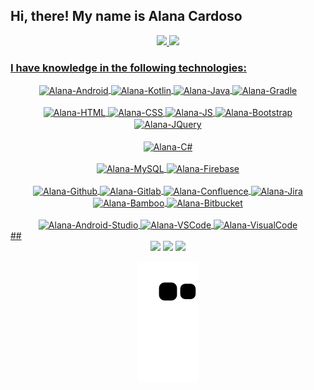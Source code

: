 

## Hi, there! My name is Alana Cardoso

<div align="center">
  <a href="https://github.com/cardosoalana">
  <img height="180em" src="https://github-readme-stats.vercel.app/api?username=cardosoalana&show_icons=true&theme=onedark&include_all_commits=true&count_private=true"/>
  <img height="180em" src="https://github-readme-stats.vercel.app/api/top-langs/?username=cardosoalana&layout=compact&langs_count=7&theme=onedark"/>
</div>

### I have knowledge in the following technologies:

<div align="center" style="display: inline_block">
  <img align="center" alt="Alana-Android" height="30" width="40" src="https://cdn.jsdelivr.net/gh/devicons/devicon/icons/android/android-original.svg">
  <img align="center" alt="Alana-Kotlin" height="30" width="40" src="https://cdn.jsdelivr.net/gh/devicons/devicon/icons/kotlin/kotlin-original.svg" />
  <img align="center" alt="Alana-Java" height="30" width="40" src="https://cdn.jsdelivr.net/gh/devicons/devicon/icons/java/java-original.svg" />
  <img align="center" alt="Alana-Gradle" height="30" width="40" src="https://cdn.jsdelivr.net/gh/devicons/devicon/icons/gradle/gradle-plain.svg" />
</div> 

<br>
<div align="center" style="display: inline_block">
  <img align="center" alt="Alana-HTML" height="30" width="40" src="https://cdn.jsdelivr.net/gh/devicons/devicon/icons/html5/html5-original.svg" />
  <img align="center" alt="Alana-CSS" height="30" width="40" src="https://cdn.jsdelivr.net/gh/devicons/devicon/icons/css3/css3-original.svg" />
  <img align="center" alt="Alana-JS" height="30" width="40" src="https://cdn.jsdelivr.net/gh/devicons/devicon/icons/javascript/javascript-plain.svg" />
  <img align="center" alt="Alana-Bootstrap" height="30" width="40" src="https://cdn.jsdelivr.net/gh/devicons/devicon/icons/bootstrap/bootstrap-plain-wordmark.svg" />
  <img align="center" alt="Alana-JQuery" height="30" width="40" src="https://cdn.jsdelivr.net/gh/devicons/devicon/icons/jquery/jquery-original.svg" />
</div> 
  
<br>
<div align="center">
  <img align="center" alt="Alana-C#" height="30" width="40" src="https://cdn.jsdelivr.net/gh/devicons/devicon/icons/csharp/csharp-original.svg" />
</div>
  
<br>
<div align="center">
    <img align="center" alt="Alana-MySQL" height="30" width="40"  src="https://cdn.jsdelivr.net/gh/devicons/devicon/icons/mysql/mysql-original-wordmark.svg" />
      <img align="center" alt="Alana-Firebase" height="30" width="40"  src="https://cdn.jsdelivr.net/gh/devicons/devicon/icons/firebase/firebase-plain.svg" />
</div>

<br>
<div align="center">
  <img align="center" alt="Alana-Github" height="30" width="40"  src="https://cdn.jsdelivr.net/gh/devicons/devicon/icons/github/github-original.svg" />
  <img align="center" alt="Alana-Gitlab" height="30" width="40"  src="https://cdn.jsdelivr.net/gh/devicons/devicon/icons/gitlab/gitlab-original.svg" />
  <img align="center" alt="Alana-Confluence" height="30" width="40"  src="https://cdn.jsdelivr.net/gh/devicons/devicon/icons/confluence/confluence-original-wordmark.svg" />
  <img align="center" alt="Alana-Jira" height="30" width="40"  src="https://cdn.jsdelivr.net/gh/devicons/devicon/icons/jira/jira-original-wordmark.svg" />
  <img align="center" alt="Alana-Bamboo" height="30" width="40"  src="https://cdn.jsdelivr.net/gh/devicons/devicon/icons/bamboo/bamboo-original-wordmark.svg" />
  <img align="center" alt="Alana-Bitbucket" height="30" width="40"  src="https://cdn.jsdelivr.net/gh/devicons/devicon/icons/bitbucket/bitbucket-original-wordmark.svg" />
</div>

<br>
<div align="center">
  <img align="center" alt="Alana-Android-Studio" height="30" width="40" src="https://cdn.jsdelivr.net/gh/devicons/devicon/icons/androidstudio/androidstudio-original.svg" />
  <img align="center" alt="Alana-VSCode" height="30" width="40" src="https://cdn.jsdelivr.net/gh/devicons/devicon/icons/vscode/vscode-original.svg" />
  <img align="center" alt="Alana-VisualCode" height="30" width="40" src="https://cdn.jsdelivr.net/gh/devicons/devicon/icons/visualstudio/visualstudio-plain.svg" />
</div>
  ## 
<br>
<div align="center"> 
  <a href="https://instagram.com/muru_muru" target="_blank"><img src="https://img.shields.io/badge/-Instagram-%23E4405F?style=for-the-badge&logo=instagram&logoColor=white" target="_blank"></a>
  <a href = "mailto:cardosoalana770@gmail.com"><img src="https://img.shields.io/badge/-Gmail-%23333?style=for-the-badge&logo=gmail&logoColor=white" target="_blank"></a>
  <a href="https://www.linkedin.com/in/alana-cardoso-9554aa190" target="_blank"><img src="https://img.shields.io/badge/-LinkedIn-%230077B5?style=for-the-badge&logo=linkedin&logoColor=white" target="_blank"></a> 
 
  ![Snake animation](https://github.com/cardosoalana/cardosoalana/blob/output/github-contribution-grid-snake.svg)
 
</div>
